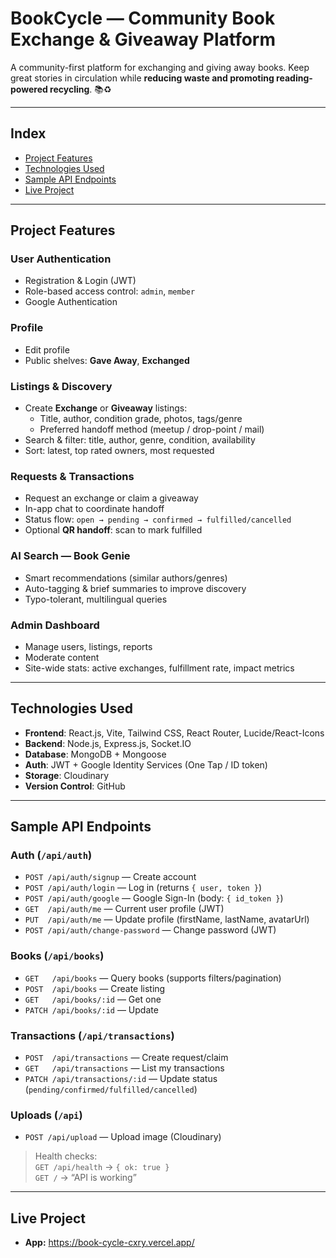 # BookCycle — Community Book Exchange & Giveaway Platform

A community-first platform for exchanging and giving away books. Keep great stories in circulation while **reducing waste and promoting reading-powered recycling**. 📚♻️

---

## Index

- [Project Features](#project-features)
- [Technologies Used](#technologies-used)
- [Sample API Endpoints](#sample-api-endpoints)
- [Live Project](#live-project)

---

## Project Features

### User Authentication
- Registration & Login (JWT)
- Role-based access control: `admin`, `member`
- Google Authentication

### Profile
- Edit profile
- Public shelves: **Gave Away**, **Exchanged**

### Listings & Discovery
- Create **Exchange** or **Giveaway** listings:
  - Title, author, condition grade, photos, tags/genre
  - Preferred handoff method (meetup / drop-point / mail)
- Search & filter: title, author, genre, condition, availability
- Sort: latest, top rated owners, most requested

### Requests & Transactions
- Request an exchange or claim a giveaway
- In-app chat to coordinate handoff
- Status flow: `open → pending → confirmed → fulfilled/cancelled`
- Optional **QR handoff**: scan to mark fulfilled

### AI Search — Book Genie
- Smart recommendations (similar authors/genres)
- Auto-tagging & brief summaries to improve discovery
- Typo-tolerant, multilingual queries

### Admin Dashboard
- Manage users, listings, reports
- Moderate content
- Site-wide stats: active exchanges, fulfillment rate, impact metrics

---

## Technologies Used

- **Frontend**: React.js, Vite, Tailwind CSS, React Router, Lucide/React-Icons  
- **Backend**: Node.js, Express.js, Socket.IO  
- **Database**: MongoDB + Mongoose  
- **Auth**: JWT + Google Identity Services (One Tap / ID token)  
- **Storage**: Cloudinary  
- **Version Control**: GitHub

---

## Sample API Endpoints

### Auth (`/api/auth`)
- `POST /api/auth/signup` — Create account  
- `POST /api/auth/login` — Log in (returns `{ user, token }`)  
- `POST /api/auth/google` — Google Sign-In (body: `{ id_token }`)  
- `GET  /api/auth/me` — Current user profile (JWT)  
- `PUT  /api/auth/me` — Update profile (firstName, lastName, avatarUrl)  
- `POST /api/auth/change-password` — Change password (JWT)

### Books (`/api/books`)
- `GET   /api/books` — Query books (supports filters/pagination)  
- `POST  /api/books` — Create listing  
- `GET   /api/books/:id` — Get one  
- `PATCH /api/books/:id` — Update

### Transactions (`/api/transactions`)
- `POST  /api/transactions` — Create request/claim  
- `GET   /api/transactions` — List my transactions  
- `PATCH /api/transactions/:id` — Update status (`pending/confirmed/fulfilled/cancelled`)

### Uploads (`/api`)
- `POST /api/upload` — Upload image (Cloudinary)

> Health checks:  
> `GET /api/health` → `{ ok: true }`  
> `GET /` → “API is working”

---


## Live Project

- **App:** https://book-cycle-cxry.vercel.app/
